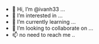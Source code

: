 - 👋 Hi, I’m @ivanh33 ...
- 👀 I’m interested in ...
- 🌱 I’m currently learning ...
- 💞️ I’m looking to collaborate on ...
- 📫 no need to reach me ..
<!---
ivanh33/ivanh33 is a ✨ special ✨ repository because its `README.md` (this file) appears on your GitHub profile.
You can click the Preview link to take a look at your changes.
--->
